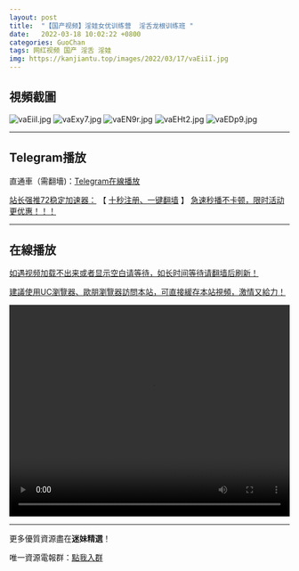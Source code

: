 ```yaml
---
layout: post
title:  "【国产视频】淫娃女优训练营  淫舌龙根训练班 "
date:   2022-03-18 10:02:22 +0800
categories: GuoChan
tags: 网红视频 国产 淫舌 淫娃
img: https://kanjiantu.top/images/2022/03/17/vaEiiI.jpg
---
```



## 視頻截圖

![vaEiiI.jpg](https://kanjiantu.top/images/2022/03/17/vaEiiI.jpg)
![vaExy7.jpg](https://kanjiantu.top/images/2022/03/17/vaExy7.jpg)
![vaEN9r.jpg](https://kanjiantu.top/images/2022/03/17/vaEN9r.jpg)
![vaEHt2.jpg](https://kanjiantu.top/images/2022/03/17/vaEHt2.jpg)
![vaEDp9.jpg](https://kanjiantu.top/images/2022/03/17/vaEDp9.jpg)

* * *
## Telegram播放

直通車（需翻墻)：[Telegram在線播放](https://t.me/mimeijingxuan/184)

<u>站长强推72稳定加速器：</u> 【 [十秒注册、一键翻墙](https://www.mimei.blog/skip/vpn.html) 】
<u>  急速秒播不卡顿，限时活动更优惠！！！</u>
* * *
## 在線播放
<u>如遇视频加载不出来或者显示空白请等待，如长时间等待请翻墙后刷新！</u>

<u>建議使用UC瀏覽器、歐朋瀏覽器訪問本站，可直接緩存本站視頻，激情又給力！</u>
<center><video src="https://cdn.publer.io/uploads/videos/6246cf5edb2797343b24979c/6661e21ca42a7abb788621d2134bb3e9.mp4" width="100%" height="380px" controls="controls"></video></center>

* * *
更多優質資源盡在**迷妹精選**！

唯一資源電報群：[點我入群](https://t.me/mimeijingxuan)


